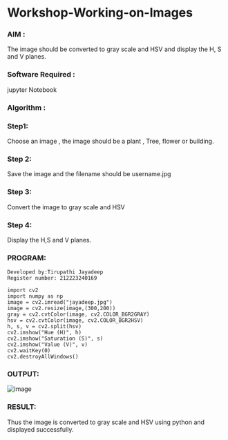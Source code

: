 # Workshop-Working-on-Images
### AIM :
The image should be converted to gray scale and HSV and display the H, S and V planes.

### Software Required :
jupyter Notebook

### Algorithm :
### Step1:
Choose an image , the image should be a plant , Tree, flower or building.
### Step 2:
Save the image and the filename should be username.jpg
### Step 3:
Convert the image to gray scale and HSV
### Step 4:
Display the H,S and V planes.

### PROGRAM:
```
Developed by:Tirupathi Jayadeep
Register number: 212223240169

import cv2
import numpy as np
image = cv2.imread("jayadeep.jpg")
image = cv2.resize(image,(300,200))
gray = cv2.cvtColor(image, cv2.COLOR_BGR2GRAY)
hsv = cv2.cvtColor(image, cv2.COLOR_BGR2HSV)
h, s, v = cv2.split(hsv)
cv2.imshow("Hue (H)", h)
cv2.imshow("Saturation (S)", s)
cv2.imshow("Value (V)", v)
cv2.waitKey(0)
cv2.destroyAllWindows()
```
### OUTPUT:
![image](https://github.com/23004426/Workshop-Working-on-Images/assets/144979327/fcca3a2d-ad38-4cb2-a7b4-87ee77d609ce)

### RESULT:
Thus the image is converted to gray scale and HSV using python and displayed successfully.

